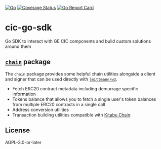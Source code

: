 [![Go](https://github.com/grassrootseconomics/cic-go-sdk/actions/workflows/go.yml/badge.svg)](https://github.com/grassrootseconomics/cic-go-sdk/actions/workflows/go.yml)
[![Coverage Status](https://coveralls.io/repos/github/grassrootseconomics/cic-go-sdk/badge.svg?branch=master)](https://coveralls.io/github/grassrootseconomics/cic-go-sdk?branch=master)
[![Go Report Card](https://goreportcard.com/badge/github.com/grassrootseconomics/cic-go-sdk)](https://goreportcard.com/report/github.com/grassrootseconomics/cic-go-sdk)

# cic-go-sdk
Go SDK to interact with GE CIC components and build custom solutions around them


[`chain`](https://pkg.go.dev/github.com/grassrootseconomics/cic-go-sdk/chain "API documentation") package
---------------------------------------------------------------------------------------------------------

The `chain` package provides some helpful chain utilities alongside a client and signer that can be used directly with [`lmittmann/w3`](https://github.com/lmittmann/w3).

- Fetch ERC20 contract metadata including demurrage specific information
- Tokens balance that allows you to fetch a single user's token balances from multiple ERC20 contracts in a single call
- Address conversion utilities
- Transaction building utilities compatible with [Kitabu Chain](https://github.com/grassrootseconomics/kitabu-chain)

## License

AGPL-3.0-or-later
